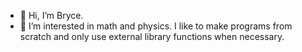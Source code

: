 - 👋 Hi, I’m Bryce.
- 👀 I’m interested in math and physics.
I like to make programs from scratch and only use external library functions when necessary.


<!---
BryceP-44/BryceP-44 is a ✨ special ✨ repository because its `README.md` (this file) appears on your GitHub profile.
You can click the Preview link to take a look at your changes.
--->
